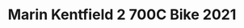 ---
layout: shop-single
title: Marin Kentfield 2 700C Bike 2021
id: "BI002472"
make: "Marin Kentfield 2 700C Bike 2021"
model: 
brand_logo: "/globalassets/brand-logos/marin-logo-bk.png"
name: "Marin Kentfield 2 700C Bike 2021"
star_rating: "0"
price_current: "$649.00"
price_msrp: 
price_discount: 
availability: "Only 1 Left"
description: "&#35;&#35; MARIN KENTFIELD 2 700C BIKE 2021

&#35;&#35;&#35; COMFORTABLE TRANSPORT

More and more each day, people are choosing to leave their vehicles behind at
home and riding their bikes to work instead. Riding your bike to school or
work can help boost your mood and energy. The Marin Kentfield 2 700c Bike is
designed for commuting, tackling the bike paths, and riding to your local
coffee shop. It features a 6061 aluminum frame that has fender and rack mounts
so you can easily carry your gear and ride in wet conditions without getting
splashed. The frame also features a hybrid geometry with an upright seated
position.

The Marin Kentfield 2 comes with a 10-speed MicroSHIFT drivetrain with an
ultra-wide-range 11-51T gear range that makes climbing much easier. Power CX7
mechanical disc brakes provide excellent stopping power that works well in
various conditions. With the Marin double-wall alloy rims, you'll be able to
ride over bumps and rough roads with confidence.

&#35;&#35;&#35; Features

  * **6061 aluminum frame** with a hybrid geometry
  * **Rack and fender mounts** so you can easily transform this bike into a daily commuter
  * **MicroSHIFT 10-speed drivetrain** with an ultra-wide-range 11-51T gear range
  * **Mechanical disc brakes** perform well in various conditions
  * **Marin Double-Wall Aluminum rims** paired with Vee Tire GPVee 700 x 40mm tires

SPECIFICATIONS Frame | 6061 Aluminum  
---|---  
Fork | Steel, Moto Blade  
Headset | FSA 888 Threadless  
Shifters | MicroSHIFT Advent X 10-Speed  
Front Derailleur | Nope  
Rear Derailleur | MicroSHIFT Advent X 10-Speed  
Crankset | Forged Alloy Crank, Steel Narrow Wide 38T Chainring  
Bottom Bracket | Sealed Cartridge Bearings, Square Taper  
Chain | KMC X10  
Cassette | SunRace 11-51T  
Brakes | Power CX7 Mechanical Disc  
Wheelset | Marin Double-Wall Aluminum Rims, Forged Alloy Hubs  
Tires | Vee Tire, GPVee, 700 x 40, Wire Bead, Flat Protection  
Handlebar | Marin Alloy, 30mm Rise, 12° Backsweep  
Stem | Marin Aluminum, 31.8mm Clamp  
Grips/Bar Tape | Marin Adventure  
Seatpost | Marin Alloy, 27.2mm  
Seatclamp | Single-Bolt  
Saddle | Marin Adventure Plush  
Intended Use | Commuter, Urban  
  
_Note: Components are subject to change without notice._

![Geo Chart
Image](//cdn.thinglink.me/api/image/700069498757054465/1024/10/none&#35;tl-700069498757054465;')

  * METRIC
  * INCH

Marin Bolinas Ridge Size | Small | Medium | Large | Extra Large  
---|---|---|---|---  
A: Seat Tube Length | 422 | 462 | 495 | 528  
B: Effective Top Tube | 567.7 | 591.9 | 612.4 | 633  
C: Stack | 633.6 | 648.4 | 666.5 | 685.3  
D: Reach | 380 | 400 | 415 | 430  
E: BB Height | 294.5 | 294.5 | 294.5 | 294.5  
F: BB Drop | 70 | 70 | 70 | 70  
G: Head Tube Length | 190 | 205 | 225 | 245  
H: Head Tube Angle | 70 ° | 70 ° | 70 ° | 70 °  
I: Seat Tube Angle | 73.5 ° | 73.5 ° | 73.5 ° | 73.5 °  
J: Standover Height | 718 | 754 | 784 | 815  
K: Chainstay Length | 450 | 450 | 450 | 450  
L: Wheelbase | 1082.9 | 1108 | 1130 | 1151.7  
Crank Arm Length | 170 mm | 170 mm | 175 mm | 175 mm  
Stem Length | 45 mm | 45 mm | 45 mm | 45 mm  
Handlebar Width | 680 mm | 740 mm | 740 mm | 740 mm  
  
Marin Bolinas Ridge Size | Small | Medium | Large | Extra Large  
---|---|---|---|---  
A: Seat Tube Length | 16.6 | 18.2 | 19.5 | 20.8  
B: Effective Top Tube | 22.4 | 23.3 | 24.1 | 24.9  
C: Stack | 24.9 | 25.5 | 26.2 | 27.0  
D: Reach | 15.0 | 15.7 | 16.3 | 16.9  
E: BB Height | 11.6 | 11.6 | 11.6 | 11.6  
F: BB Drop | 2.8 | 2.8 | 2.8 | 2.8  
G: Head Tube Length | 7.5 | 8.1 | 8.9 | 9.6  
H: Head Tube Angle | 70.0 ° | 70.0 ° | 70.0 ° | 70.0 °  
I: Seat Tube Angle | 73.5 ° | 73.5 ° | 73.5 ° | 73.5 °  
J: Standover Height | 28.3 | 29.7 | 30.9 | 32.1  
K: Chainstay Length | 17.7 | 17.7 | 17.7 | 17.7  
L: Wheelbase | 42.6 | 43.6 | 44.5 | 45.3  
Crank Arm Length | 170 mm | 170 mm | 175 mm | 175 mm  
Stem Length | 45 mm | 45 mm | 45 mm | 45 mm  
Handlebar Width | 680 mm | 740 mm | 740 mm | 740 mm

"
meta_description: "MARIN KENTFIELD 2 700C BIKE 2021  COMFORTABLE TRANSPORT  More and more each day people are choosing to leave their vehicles behind at home and riding their bikes to work instead. Riding your bike to school or work can help boost your mood and energy. The Marin Kentfield 2 700c Bike is designed for commuting tackling the bike paths and riding to your local coffee shop."
meta_keywords: "BI002472, Marin Kentfield 2 700C Bike 2021, Marin Bikes, Commuter & Urban Bikes"
og_description: 
og_title: 
og_type: 
og_url: 
og_image: 
og_audio: 
og_determiner: 
og_locale: 
og_locale_alternate: 
og_site_name: 
og_video: 
og_image_secure_url: 
og_image_type: 
og_image_width: 
og_image_height: 
og_image_alt: 
og_video_secure_url: 
og_video_type: 
og_video_width: 
og_video_height: 
og_audio_secure_url: 
og_audio_type: 
twitter_card: 
twitter_site: 
twitter_creator: 
twitter_image: 
twitter_title: 

---